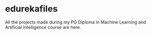 # edurekafiles
All the projects made during my PG Diploma in Machine Learning and Artificial Intelligence course are here.
